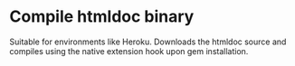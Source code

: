 # Compile htmldoc binary

Suitable for environments like Heroku.  Downloads the htmldoc source and compiles using the native extension hook upon gem installation.

